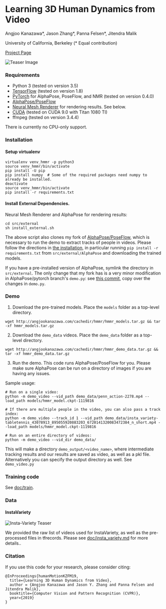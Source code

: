 # Learning 3D Human Dynamics from Video

Angjoo Kanazawa*, Jason Zhang*, Panna Felsen*, Jitendra Malik

University of California, Berkeley
(* Equal contribution)

[Project Page](https://akanazawa.github.io/human_dynamics/)

![Teaser Image](resources/overview.jpg)

### Requirements
- Python 3 (tested on version 3.5)
- [TensorFlow](https://www.tensorflow.org/) (tested on version 1.8)
- [PyTorch](https://pytorch.org/) for AlphaPose, PoseFlow, and NMR (tested on
  version 0.4.0)
- [AlphaPose/PoseFlow](https://github.com/akanazawa/AlphaPose)
- [Neural Mesh Renderer](https://github.com/daniilidis-group/neural_renderer)
  for rendering results. See below.
- [CUDA](https://developer.nvidia.com/cuda-downloads) (tested on CUDA 9.0 with Titan 1080 TI)
- ffmpeg (tested on version 3.4.4)

There is currently no CPU-only support.

### Installation

#### Setup virtualenv
```
virtualenv venv_hmmr -p python3
source venv_hmmr/bin/activate
pip install -U pip
pip install numpy  # Some of the required packages need numpy to already be installed.
deactivate
source venv_hmmr/bin/activate
pip install -r requirements.txt
```


#### Install External Dependencies.
Neural Mesh Renderer and AlphaPose for rendering results:
```
cd src/external
sh install_external.sh
```

The above script also clones my fork of [AlphaPose/PoseFlow](https://github.com/akanazawa/AlphaPose),
which is necessary to run the demo to extract tracks of people in videos. Please
follow the directions in [the installation](https://github.com/akanazawa/AlphaPose/tree/pytorch#installation),
in particular running `pip install -r requirements.txt` from
`src/external/AlphaPose` and downloading the trained models.

If you have a pre-installed version of AlphaPose, symlink the directory in
`src/external`. 
The only change that my fork has is a very minor modification in
AlphaPose/pytorch branch's `demo.py`: see [this commit](https://github.com/akanazawa/AlphaPose/commit/ed9cd3c458f1e61145c1b10f87bd37cba53233cd),
copy over the changes in `demo.py`. 


### Demo

1. Download the pre-trained models. Place the `models` folder as a top-level
directory.

```
wget http://angjookanazawa.com/cachedir/hmmr/hmmr_models.tar.gz && tar -xf hmmr_models.tar.gz
```
2. Download the `demo_data` videos. Place the `demo_data` folder as a top-level
directory.

```
wget http://angjookanazawa.com/cachedir/hmmr/hmmr_demo_data.tar.gz && tar -xf hmmr_demo_data.tar.gz
```

3. Run the demo. This code runs AlphaPose/PoseFlow for you.
Please make sure AlphaPose can be run on a directory of images if you are having 
any issues. 

Sample usage:

```
# Run on a single video:
python -m demo_video --vid_path demo_data/penn_action-2278.mp4 --load_path models/hmmr_model.ckpt-1119816

# If there are multiple people in the video, you can also pass a track index:
python -m demo_video --track_id 1 --vid_path demo_data/insta_variety-tabletennis_43078913_895055920883203_6720141320083472384_n_short.mp4 --load_path models/hmmr_model.ckpt-1119816

# Run on an entire directory of videos:
python -m demo_video --vid_dir demo_data/
```

This will make a directory `demo_output/<video_name>`, where intermediate
tracking results and our results are saved as video, as well as a pkl file. 
Alternatively you can specify the output directory as well. See `demo_video.py`


### Training code

See [doc/train](doc/train.md).

### Data

#### InstaVariety

![Insta-Variety Teaser](resources/instavariety.gif)


We provided the raw list of videos used for InstaVariety, as well as the
pre-processed files in tfrecords. Please see
[doc/insta_variety.md](doc/insta_variety.md) for more details..

### Citation
If you use this code for your research, please consider citing:
```
@InProceedings{humanMotionKZFM19,
  title={Learning 3D Human Dynamics from Video},
  author = {Angjoo Kanazawa and Jason Y. Zhang and Panna Felsen and Jitendra Malik},
  booktitle={Computer Vision and Pattern Recognition (CVPR)},
  year={2019}
}
```
